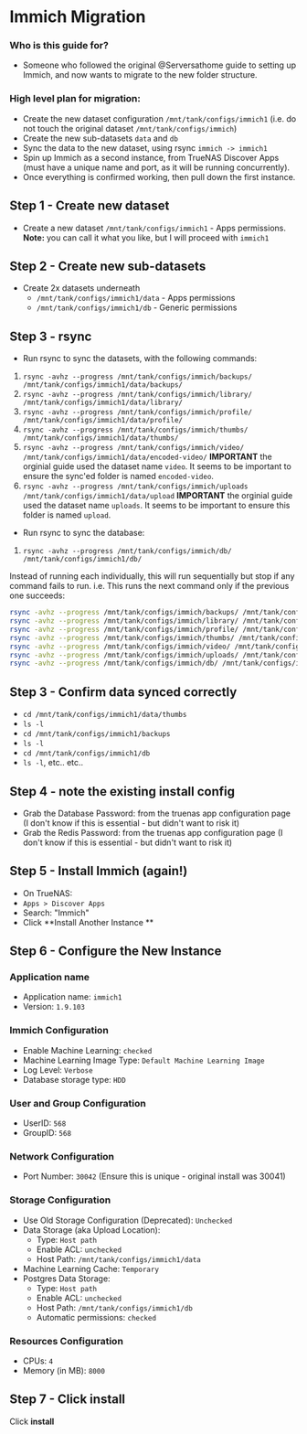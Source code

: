 # Immich Migration
### Who is this guide for?
* Someone who followed the original @Serversathome guide to setting up Immich, and now wants to migrate to the new folder structure.
### High level plan for migration:
* Create the new dataset configuration `/mnt/tank/configs/immich1` (i.e. do not touch the original dataset `/mnt/tank/configs/immich`)
* Create the new sub-datasets `data` and `db`
* Sync the data to the new dataset, using rsync `immich -> immich1`
* Spin up Immich as a second instance, from TrueNAS Discover Apps (must have a unique name and port, as it will be running concurrently).
* Once everything is confirmed working, then pull down the first instance.

## Step 1 - Create new dataset
* Create a new dataset `/mnt/tank/configs/immich1` - Apps permissions. **Note:** you can call it what you like, but I will proceed with `immich1`

## Step 2 - Create new sub-datasets
* Create 2x datasets underneath
   * `/mnt/tank/configs/immich1/data` - Apps permissions
   *  `/mnt/tank/configs/immich1/db` - Generic permissions

## Step 3 - rsync
* Run rsync to sync the datasets, with the following commands:
1. `rsync -avhz --progress /mnt/tank/configs/immich/backups/ /mnt/tank/configs/immich1/data/backups/` 
1. `rsync -avhz --progress /mnt/tank/configs/immich/library/ /mnt/tank/configs/immich1/data/library/`
1. `rsync -avhz --progress /mnt/tank/configs/immich/profile/ /mnt/tank/configs/immich1/data/profile/`
1. `rsync -avhz --progress /mnt/tank/configs/immich/thumbs/ /mnt/tank/configs/immich1/data/thumbs/`
1. `rsync -avhz --progress /mnt/tank/configs/immich/video/ /mnt/tank/configs/immich1/data/encoded-video/`  **IMPORTANT** the orginial guide used the dataset name `video`. It seems to be important to ensure the sync'ed folder is named `encoded-video`.
1. `rsync -avhz --progress /mnt/tank/configs/immich/uploads /mnt/tank/configs/immich1/data/upload` **IMPORTANT** the orginial guide used the dataset name `uploads`. It seems to be important to ensure this folder is named `upload`.

* Run rsync to sync the database:
1. `rsync -avhz --progress /mnt/tank/configs/immich/db/ /mnt/tank/configs/immich1/db/`

Instead of running each individually, this will run sequentially but stop if any command fails to run. i.e. This runs the next command only if the previous one succeeds:
```bash
rsync -avhz --progress /mnt/tank/configs/immich/backups/ /mnt/tank/configs/immich1/data/backups/ && \
rsync -avhz --progress /mnt/tank/configs/immich/library/ /mnt/tank/configs/immich1/data/library/ && \
rsync -avhz --progress /mnt/tank/configs/immich/profile/ /mnt/tank/configs/immich1/data/profile/ && \
rsync -avhz --progress /mnt/tank/configs/immich/thumbs/ /mnt/tank/configs/immich1/data/thumbs/ && \
rsync -avhz --progress /mnt/tank/configs/immich/video/ /mnt/tank/configs/immich1/data/encoded-video/ && \
rsync -avhz --progress /mnt/tank/configs/immich/uploads/ /mnt/tank/configs/immich1/data/upload/ && \
rsync -avhz --progress /mnt/tank/configs/immich/db/ /mnt/tank/configs/immich1/db/
```

## Step 3 - Confirm data synced correctly
* `cd /mnt/tank/configs/immich1/data/thumbs` 
* `ls -l` 
* `cd /mnt/tank/configs/immich1/backups`
* `ls -l` 
* `cd /mnt/tank/configs/immich1/db`
* `ls -l`, etc.. etc..

## Step 4 - note the existing install config
* Grab the Database Password: from the truenas app configuration page (I don't know if this is essential - but didn't want to risk it)
* Grab the Redis Password: from the truenas app configuration page (I don't know if this is essential - but didn't want to risk it)

## Step 5 - Install Immich (again!)
* On TrueNAS:
* `Apps > Discover Apps`
* Search: "Immich"
* Click **Install Another Instance **
 
## Step 6 - Configure the New Instance
### Application name
* Application name: `immich1`
* Version: `1.9.103`
### Immich Configuration
* Enable Machine Learning: `checked`
* Machine Learning Image Type: `Default Machine Learning Image`
* Log Level: `Verbose`
* Database storage type: `HDD`
###  User and Group Configuration
* UserID: `568`
* GroupID: `568` 
### Network Configuration
* Port Number: `30042` (Ensure this is unique - original install was 30041)
### Storage Configuration
* Use Old Storage Configuration (Deprecated): `Unchecked`
* Data Storage (aka Upload Location):
   * Type: `Host path`
   * Enable ACL: `unchecked`
   * Host Path: `/mnt/tank/configs/immich1/data`
* Machine Learning Cache: `Temporary`
* Postgres Data Storage:
   * Type: `Host path`
   * Enable ACL: `unchecked`
   * Host Path: `/mnt/tank/configs/immich1/db`
   * Automatic permissions: `checked`
### Resources Configuration
* CPUs: `4`
* Memory (in MB): `8000`

## Step 7 - Click install
Click **install**
